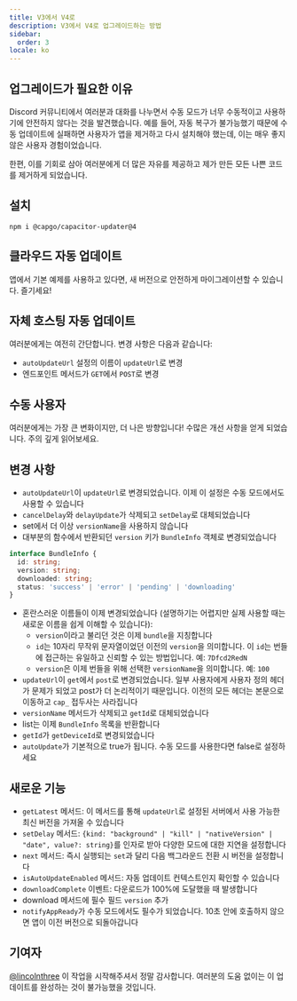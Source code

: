 ```yaml
---
title: V3에서 V4로
description: V3에서 V4로 업그레이드하는 방법
sidebar:
  order: 3
locale: ko
---
```


## 업그레이드가 필요한 이유

Discord 커뮤니티에서 여러분과 대화를 나누면서 수동 모드가 너무 수동적이고 사용하기에 안전하지 않다는 것을 발견했습니다. 예를 들어, 자동 복구가 불가능했기 때문에 수동 업데이트에 실패하면 사용자가 앱을 제거하고 다시 설치해야 했는데, 이는 매우 좋지 않은 사용자 경험이었습니다.

한편, 이를 기회로 삼아 여러분에게 더 많은 자유를 제공하고 제가 만든 모든 나쁜 코드를 제거하게 되었습니다.

## 설치

`npm i @capgo/capacitor-updater@4`

## 클라우드 자동 업데이트

앱에서 기본 예제를 사용하고 있다면, 새 버전으로 안전하게 마이그레이션할 수 있습니다. 즐기세요!

## 자체 호스팅 자동 업데이트

여러분에게는 여전히 간단합니다. 변경 사항은 다음과 같습니다:

* `autoUpdateUrl` 설정의 이름이 `updateUrl`로 변경
* 엔드포인트 메서드가 `GET`에서 `POST`로 변경

## 수동 사용자

여러분에게는 가장 큰 변화이지만, 더 나은 방향입니다! 수많은 개선 사항을 얻게 되었습니다. 주의 깊게 읽어보세요.

## 변경 사항

* `autoUpdateUrl`이 `updateUrl`로 변경되었습니다. 이제 이 설정은 수동 모드에서도 사용할 수 있습니다
* `cancelDelay`와 `delayUpdate`가 삭제되고 `setDelay`로 대체되었습니다
* set에서 더 이상 `versionName`을 사용하지 않습니다
* 대부분의 함수에서 반환되던 `version` 키가 `BundleInfo` 객체로 변경되었습니다

```typescript
interface BundleInfo {
  id: string;
  version: string;
  downloaded: string;
  status: 'success' | 'error' | 'pending' | 'downloading'
}
```

* 혼란스러운 이름들이 이제 변경되었습니다 (설명하기는 어렵지만 실제 사용할 때는 새로운 이름을 쉽게 이해할 수 있습니다):
  * `version`이라고 불리던 것은 이제 `bundle`을 지칭합니다
  * `id`는 10자리 무작위 문자열이었던 이전의 `version`을 의미합니다. 이 `id`는 번들에 접근하는 유일하고 신뢰할 수 있는 방법입니다. 예: `7Dfcd2RedN`
  * `version`은 이제 번들을 위해 선택한 `versionName`을 의미합니다. 예: `100`
* `updateUrl`이 `get`에서 `post`로 변경되었습니다. 일부 사용자에게 사용자 정의 헤더가 문제가 되었고 post가 더 논리적이기 때문입니다. 이전의 모든 헤더는 본문으로 이동하고 `cap_` 접두사는 사라집니다
* `versionName` 메서드가 삭제되고 `getId`로 대체되었습니다
* list는 이제 `BundleInfo` 목록을 반환합니다
* `getId`가 `getDeviceId`로 변경되었습니다
* `autoUpdate`가 기본적으로 true가 됩니다. 수동 모드를 사용한다면 false로 설정하세요

## 새로운 기능

* `getLatest` 메서드: 이 메서드를 통해 `updateUrl`로 설정된 서버에서 사용 가능한 최신 버전을 가져올 수 있습니다
* `setDelay` 메서드: `{kind: "background" | "kill" | "nativeVersion" | "date", value?: string}`를 인자로 받아 다양한 모드에 대한 지연을 설정합니다
* `next` 메서드: 즉시 실행되는 `set`과 달리 다음 백그라운드 전환 시 버전을 설정합니다
* `isAutoUpdateEnabled` 메서드: 자동 업데이트 컨텍스트인지 확인할 수 있습니다
* `downloadComplete` 이벤트: 다운로드가 100%에 도달했을 때 발생합니다
* download 메서드에 필수 필드 `version` 추가
* `notifyAppReady`가 수동 모드에서도 필수가 되었습니다. 10초 안에 호출하지 않으면 앱이 이전 버전으로 되돌아갑니다

## 기여자

[@lincolnthree](https://github.com/lincolnthree/) 이 작업을 시작해주셔서 정말 감사합니다. 여러분의 도움 없이는 이 업데이트를 완성하는 것이 불가능했을 것입니다.
